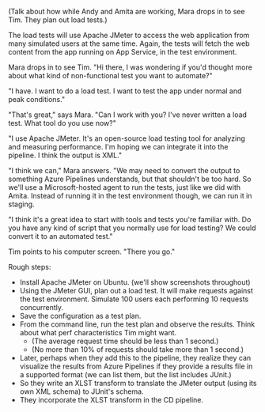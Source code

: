 (Talk about how while Andy and Amita are working, Mara drops in to see Tim. They plan out load tests.)

The load tests will use Apache JMeter to access the web application from many simulated users at the same time. Again, the tests will fetch the web content from the app running on App Service, in the test environment.

Mara drops in to see Tim. "Hi there, I was wondering if you'd thought more about what kind of non-functional test you want to automate?"

"I have. I want to do a load test. I want to test the app under normal and peak conditions."

"That's great," says Mara. "Can I work with you? I've never written a load test. What tool do you use now?"

"I use Apache JMeter. It's an open-source load testing tool for analyzing and measuring performance. I'm hoping we can integrate it into the pipeline. I think the output is XML."

"I think we can," Mara answers. "We may need to convert the output to something Azure Pipelines understands, but that shouldn't be too hard. So we'll use a Microsoft-hosted agent to run the tests, just like we did with Amita. Instead of running it in the test environment though, we can run it in staging.

"I think it's a great idea to start with tools and tests you're familiar with. Do you have any kind of script that you normally use for load testing? We could convert it to an automated test."

Tim points to his computer screen. "There you go."

Rough steps:

* Install Apache JMeter on Ubuntu. (we'll show screenshots throughout)
* Using the JMeter GUI, plan out a load test. It will make requests against the test environment. Simulate 100 users each performing 10 requests concurrently.
* Save the configuration as a test plan.
* From the command line, run the test plan and observe the results. Think about what perf characteristics Tim might want.
  * (The average request time should be less than 1 second.)
  * (No more than 10% of requests should take more than 1 second.)
* Later, perhaps when they add this to the pipeline, they realize they can visualize the results from Azure Pipelines if they provide a results file in a supported format (we can list them, but the list includes JUnit.)
* So they write an XLST transform to translate the JMeter output (using its own XML schema) to JUnit's schema.
* They incorporate the XLST transform in the CD pipeline.